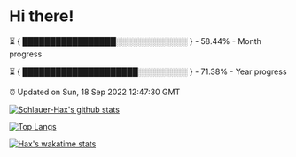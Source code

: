 # Hi there!

⏳ { █████████████████░░░░░░░░░░░░░ } - 58.44% - Month progress

⏳ { █████████████████████░░░░░░░░░ } - 71.38% - Year progress

⏰ Updated on Sun, 18 Sep 2022 12:47:30 GMT


[![Schlauer-Hax's github stats](https://github-readme-stats.vercel.app/api?username=Schlauer-Hax&show_icons=true&theme=dark&count_private=true)](https://github.com/Schlauer-Hax)


[![Top Langs](https://github-readme-stats.vercel.app/api/top-langs/?username=Schlauer-Hax&layout=compact&theme=dark)](https://github.com/Schlauer-Hax?tab=repositories)


[![Hax's wakatime stats](https://github-readme-stats.vercel.app/api/wakatime?username=Hax&theme=dark)](https://wakatime.com/@Hax)

